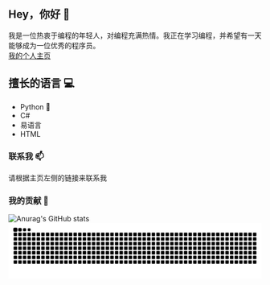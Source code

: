 ## Hey，你好 👋
我是一位热衷于编程的年轻人，对编程充满热情。我正在学习编程，并希望有一天能够成为一位优秀的程序员。<br>
[我的个人主页](https://kndxhz.cn/)
## 擅长的语言 💻
- Python 🐍
- C#
- 易语言
- HTML
### 联系我 📫
请根据主页左侧的链接来联系我
### 我的贡献 🚀
![Anurag's GitHub stats](https://github-readme-stats.vercel.app/api?username=kndxhz&show_icons=true&theme=ambient_gradient&locale=cn&hide_border=true&count_private=true)
<picture>
  <source media="(prefers-color-scheme: dark)" srcset="https://raw.githubusercontent.com/kndxhz/kndxhz/output/github-contribution-grid-snake-dark.svg">
  <source media="(prefers-color-scheme: light)" srcset="https://raw.githubusercontent.com/kndxhz/kndxhz/output/github-contribution-grid-snake.svg">
  <img alt="github contribution grid snake animation" src="https://raw.githubusercontent.com/kndxhz/kndxhz/output/github-contribution-grid-snake.svg">
</picture>
